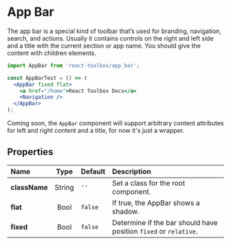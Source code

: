 # App Bar

The app bar is a special kind of toolbar that’s used for branding, navigation, search, and actions. Usually it contains controls on the right and left side and a title with the current section or app name. You should give the content with children elements.

```jsx
import AppBar from 'react-toolbox/app_bar';

const AppBarTest = () => (
  <AppBar fixed flat>
    <a href="/home">React Toolbox Docs</a>
    <Navigation />
  </AppBar>
);
```

Coming soon, the `AppBar` component will support arbitrary content attributes for left and right content and a title, for now it's just a wrapper.

## Properties

| Name          | Type    | Default  | Description|
|:-             |:-:      | :-       |:-|
| **className** | String  | `''`     | Set a class for the root component.|
| **flat**      | Bool    | `false`  | If true, the AppBar shows a shadow.|
| **fixed**     | Bool    | `false`  | Determine if the bar should have position `fixed` or `relative`.|
